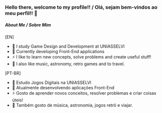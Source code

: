 ### Hello there, welcome to my profile!! / Olá, sejam bem-vindos ao meu perfil!! 👋

##### About Me / Sobre Mim

[EN]

- 🌱 I study Game Design and Development at UNIASSELVI
- 🔭 Currently developing Front-End applications
- ⚡ I like to learn new concepts, solve problems and create useful stuff!
- 💬 I also like music, astronomy, retro games and to travel.

[PT-BR]

- 🌱 Estudo Jogos Digitais na UNIASSELVI
- 🔭 Atualmente desenvolvendo aplicações Front-End
- ⚡ Gosto de aprender novos conceitos, resolver problemas e criar coisas úteis!
- 💬 Também gosto de música, astronomia, jogos retrô e viajar.
